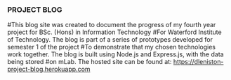 ### PROJECT BLOG ###

#This blog site was created to document the progress of my fourth year project for BSc. (Hons) in Information Technology
#For Waterford Institute of Technology. The blog is part of a series of prototypes developed for semester 1 of the project
#To demonstrate that my chosen technologies work together. The blog is built using Node.js and Express.js, with the data being stored
#on mLab. The hosted site can be found at: https://dleniston-project-blog.herokuapp.com